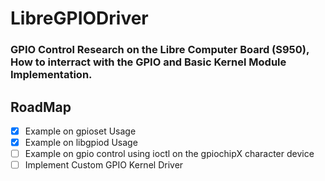 # LibreGPIODriver

### GPIO Control Research on the Libre Computer Board (S950), How to interract with the GPIO and Basic Kernel Module Implementation.

## RoadMap
- [X] Example on gpioset Usage
- [X] Example on libgpiod Usage
- [ ] Example on gpio control using ioctl on the gpiochipX character device
- [ ] Implement Custom GPIO Kernel Driver